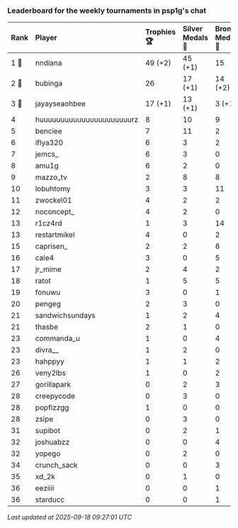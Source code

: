### Leaderboard for the weekly tournaments in psp1g's chat

| Rank  | Player                    | Trophies 🏆 | Silver Medals 🥈 | Bronze Medals 🥉 | Points       |
|:------|:--------------------------|:------------|:-----------------|:-----------------|:-------------|
| 1 🥇  | nndiana                   | 49 (+2)     | 45 (+1)          | 15               | 199.5 (+7.0) |
| 2 🥈  | bubinga                   | 26          | 17 (+1)          | 14 (+2)          | 102.0 (+2.0) |
| 3 🥉  | jayayseaohbee             | 17 (+1)     | 13 (+1)          | 3 (+1)           | 65.5 (+4.5)  |
| 4     | huuuuuuuuuuuuuuuuuuuuuurz | 8           | 10               | 9                | 38.5         |
| 5     | benciee                   | 7           | 11               | 2                | 33.0         |
| 6     | iflya320                  | 6           | 3                | 2                | 22.0         |
| 7     | jemcs_                    | 6           | 3                | 0                | 21.0         |
| 8     | amu1g                     | 6           | 2                | 0                | 20.0         |
| 9     | mazzo_tv                  | 2           | 8                | 8                | 18.0         |
| 10    | lobuhtomy                 | 3           | 3                | 11               | 17.5         |
| 11    | zwockel01                 | 4           | 2                | 2                | 15.0         |
| 12    | noconcept_                | 4           | 2                | 0                | 14.0         |
| 13    | r1cz4rd                   | 1           | 3                | 14               | 13.0         |
| 13    | restartmikel              | 4           | 0                | 2                | 13.0         |
| 15    | caprisen_                 | 2           | 2                | 8                | 12.0         |
| 16    | cale4                     | 3           | 0                | 5                | 11.5         |
| 17    | jr_mime                   | 2           | 4                | 2                | 11.0         |
| 18    | ratot                     | 1           | 5                | 5                | 10.5         |
| 19    | fonuwu                    | 3           | 0                | 1                | 9.5          |
| 20    | pengeg                    | 2           | 3                | 0                | 9.0          |
| 21    | sandwichsundays           | 1           | 2                | 4                | 7.0          |
| 21    | thasbe                    | 2           | 1                | 0                | 7.0          |
| 23    | commanda_u                | 1           | 0                | 4                | 5.0          |
| 23    | divra__                   | 1           | 2                | 0                | 5.0          |
| 23    | hahppyy                   | 1           | 1                | 2                | 5.0          |
| 26    | veny2lbs                  | 1           | 0                | 2                | 4.0          |
| 27    | gorillapark               | 0           | 2                | 3                | 3.5          |
| 28    | creepycode                | 0           | 3                | 0                | 3.0          |
| 28    | popfizzgg                 | 1           | 0                | 0                | 3.0          |
| 28    | zsipe                     | 0           | 3                | 0                | 3.0          |
| 31    | supibot                   | 0           | 2                | 1                | 2.5          |
| 32    | joshuabzz                 | 0           | 0                | 4                | 2.0          |
| 32    | yopego                    | 0           | 2                | 0                | 2.0          |
| 34    | crunch_sack               | 0           | 0                | 3                | 1.5          |
| 35    | xd_2k                     | 0           | 1                | 0                | 1.0          |
| 36    | eeziiii                   | 0           | 0                | 1                | 0.5          |
| 36    | starducc                  | 0           | 0                | 1                | 0.5          |

_Last updated at 2025-09-18 09:27:01 UTC_